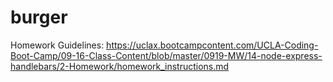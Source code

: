# burger

Homework Guidelines: https://uclax.bootcampcontent.com/UCLA-Coding-Boot-Camp/09-16-Class-Content/blob/master/0919-MW/14-node-express-handlebars/2-Homework/homework_instructions.md